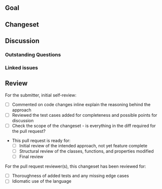 ## Goal

<!-- What is the intent of this change?
e.g. "Adds additional test coverage to multi-threaded use of Configuration
      objects"
-->

## Changeset

<!-- What tests were added? -->

## Discussion

### Outstanding Questions

<!-- Are there any parts of the the implementation which seem less than ideal
     and that could require additional discussion?  List here: -->

### Linked issues

<!--

Related to #

-->

## Review

<!-- When submitting for review, consider the points for self-review and the
     criteria which will be used for secondary review -->

For the submitter, initial self-review:

- [ ] Commented on code changes inline explain the reasoning behind the approach
- [ ] Reviewed the test cases added for completeness and possible points for discussion
- [ ] Check the scope of the changeset - is everything in the diff required for the pull request?
- This pull request is ready for:
  - [ ] Initial review of the intended approach, not yet feature complete
  - [ ] Structural review of the classes, functions, and properties modified
  - [ ] Final review

For the pull request reviewer(s), this changeset has been reviewed for:

- [ ] Thoroughness of added tests and any missing edge cases
- [ ] Idiomatic use of the language
